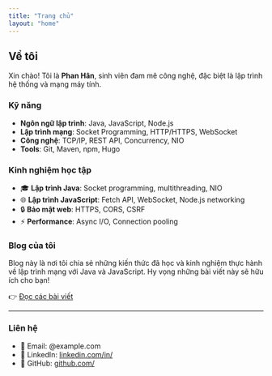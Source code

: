 ```yaml
---
title: "Trang chủ"
layout: "home"
---
```


## Về tôi

Xin chào! Tôi là **Phan Hân**, sinh viên đam mê công nghệ, đặc biệt là lập trình hệ thống và mạng máy tính.

### Kỹ năng

- **Ngôn ngữ lập trình**: Java, JavaScript, Node.js
- **Lập trình mạng**: Socket Programming, HTTP/HTTPS, WebSocket
- **Công nghệ**: TCP/IP, REST API, Concurrency, NIO
- **Tools**: Git, Maven, npm, Hugo

### Kinh nghiệm học tập

- 🎓 **Lập trình Java**: Socket programming, multithreading, NIO
- 🌐 **Lập trình JavaScript**: Fetch API, WebSocket, Node.js networking
- 🔒 **Bảo mật web**: HTTPS, CORS, CSRF
- ⚡ **Performance**: Async I/O, Connection pooling

### Blog của tôi

Blog này là nơi tôi chia sẻ những kiến thức đã học và kinh nghiệm thực hành về lập trình mạng với Java và JavaScript. Hy vọng những bài viết này sẽ hữu ích cho bạn!

👉 [Đọc các bài viết](/blog/)

---

### Liên hệ

- 📧 Email: <email>@example.com
- 💼 LinkedIn: [linkedin.com/in/<id>](https://www.linkedin.com/in/<id>)
- 🐙 GitHub: [github.com/<username>](https://github.com/<username>)
